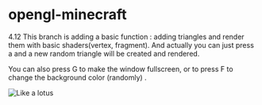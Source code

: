 # opengl-minecraft
4.12 
This branch is adding a basic function : adding triangles and render them with basic shaders(vertex, fragment). 
And actually you can just press a and a new random triangle will be created and rendered.

You can also press G to make the window fullscreen, or to press F to change the background color (randomly) .

![Like a lotus](https://user-images.githubusercontent.com/116529408/231423627-129dcba3-fa8d-4007-9237-a26cb7a5f053.png)
